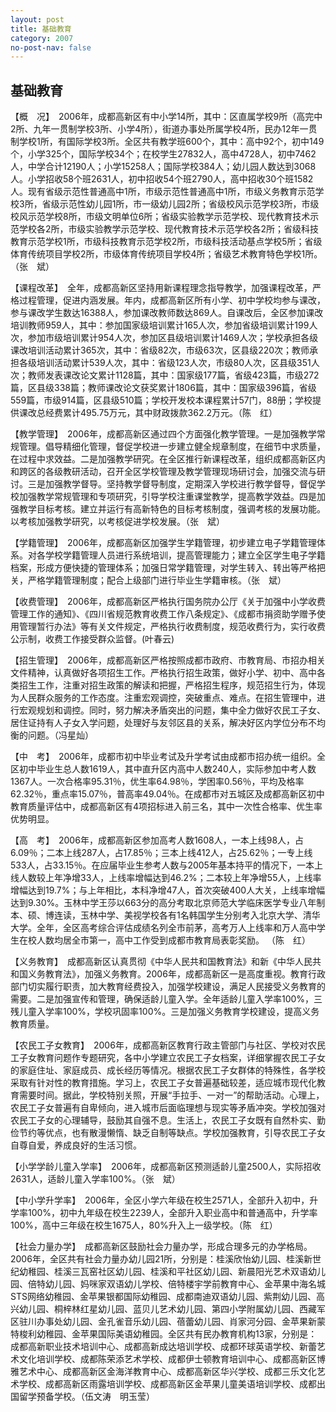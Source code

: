 ```yaml
---
layout: post
title: 基础教育
category: 2007
no-post-nav: false
---
```


## 基础教育

【概　况】　2006年，成都高新区有中小学14所，其中：区直属学校9所（高完中2所、九年一贯制学校3所、小学4所），街道办事处所属学校4所，民办12年一贯制学校1所，有国际学校3所。全区共有教学班600个，其中：高中92个，初中149个，小学325个，国际学校34个；在校学生27832人，高中4728人，初中7462人，中学合计12190人；小学15258人；国际学校384人；幼儿园人数达到3068人。小学招收58个班2631人，初中招收54个班2790人，高中招收30个班1582人。现有省级示范性普通高中1所，市级示范性普通高中1所，市级义务教育示范学校3所，省级示范性幼儿园1所，市一级幼儿园2所；省级校风示范学校3所，市级校风示范学校8所，市级文明单位6所；省级实验教学示范学校、现代教育技术示范学校各2所，市级实验教学示范学校、现代教育技术示范学校各2所；省级科技教育示范学校1所，市级科技教育示范学校2所，市级科技活动基点学校5所；省级体育传统项目学校2所，市级体育传统项目学校4所；省级艺术教育特色学校1所。（张　斌）

【课程改革】　全年，成都高新区坚持用新课程理念指导教学，加强课程改革，严格过程管理，促进内涵发展。年内，成都高新区所有小学、初中学校均参与课改，参与课改学生数达16388人，参加课改教师数达869人。自课改后，全区参加课改培训教师959人，其中：参加国家级培训累计165人次，参加省级培训累计199人次，参加市级培训累计954人次，参加区县级培训累计1469人次；学校承担各级课改培训活动累计365次，其中：省级82次，市级63次，区县级220次；教师承担各级培训活动累计539人次，其中：省级123人次，市级80人次，区县级351人次；教师发表课改论文累计1128篇，其中：国家级177篇，省级423篇，市级272篇，区县级338篇；教师课改论文获奖累计1806篇，其中：国家级396篇，省级559篇，市级914篇，区县级510篇；学校开发校本课程累计57门，88册；学校提供课改总经费累计495.75万元，其中财政拨款362.2万元。（陈　红）

【教学管理】　2006年，成都高新区通过四个方面强化教学管理。一是加强教学常规管理。倡导精细化管理，督促学校进一步建立健全规章制度，在细节中求质量，在过程中求效益。二是加强教学研究。在全区推行新课程改革，组织成都高新区内和跨区的各级教研活动，召开全区学校管理及教学管理现场研讨会，加强交流与研讨。三是加强教学督导。坚持教学督导制度，定期深入学校进行教学督导，督促学校加强教学常规管理和专项研究，引导学校注重课堂教学，提高教学效益。四是加强教学目标考核。建立并运行有高新特色的目标考核制度，强调考核的发展功能。以考核加强教学研究，以考核促进学校发展。（张　斌）

【学籍管理】　2006年，成都高新区加强学生学籍管理，初步建立电子学籍管理体系。对各学校学籍管理人员进行系统培训，提高管理能力；建立全区学生电子学籍档案，形成方便快捷的管理体系；加强日常学籍管理，对学生转入、转出等严格把关，严格学籍管理制度；配合上级部门进行毕业生学籍审核。（张　斌）

【收费管理】　2006年，成都高新区严格执行国务院办公厅《关于加强中小学收费管理工作的通知》、《四川省规范教育收费工作八条规定》、《成都市捐资助学赠予使用管理暂行办法》等有关文件规定，严格执行收费制度，规范收费行为，实行收费公示制，收费工作接受群众监督。(叶春云)

【招生管理】　2006年，成都高新区严格按照成都市政府、市教育局、市招办相关文件精神，认真做好各项招生工作。严格执行招生政策，做好小学、初中、高中各类招生工作，注重对招生政策的解读和把握，严格招生程序，规范招生行为，体现为人民群众服务的工作态度。注重宏观调控，突破重点、难点。在招生管理中，进行宏观规划和调控。同时，努力解决矛盾突出的问题，集中全力做好农民工子女、居住证持有人子女入学问题，处理好与友邻区县的关系，解决好区内学位分布不均衡的问题。（冯星灿）

【中　考】　2006年，成都市初中毕业考试及升学考试由成都市招办统一组织。全区初中毕业生总人数1619人，其中直升区内高中人数240人，实际参加中考人数1367人。一次合格率95.31％，优生率64.98％，学困率0.56％，平均及格率62.32％，重点率15.07％，普高率49.04％。在成都市对五城区及成都高新区初中教育质量评估中，成都高新区有4项招标进入前三名，其中一次性合格率、优生率优势明显。

【高　考】　2006年，成都高新区参加高考人数1608人，一本上线98人，占6.09％；二本上线287人，占17.85％；三本上线412人，占25.62％；一专上线533人，占33.15％。在应届毕业生参考人数与2005年基本持平的情况下，一本上线人数较上年净增33人，上线率增幅达到46.2%；二本较上年净增55人，上线率增幅达到19.7%；与上年相比，本科净增47人，首次突破400人大关，上线率增幅达到9.30%。玉林中学王莎以663分的高分考取北京师范大学临床医学专业八年制本、硕、博连读，玉林中学、美视学校各有1名韩国学生分别考入北京大学、清华大学。全年，全区高考综合评估成绩名列全市前茅，高考万人上线率和万人高中学生在校人数均居全市第一，高中工作受到成都市教育局表彰奖励。
（陈　红）

【义务教育】　成都高新区认真贯彻《中华人民共和国教育法》和新《中华人民共和国义务教育法》，加强义务教育。2006年，成都高新区一是高度重视。教育行政部门切实履行职责，加大教育经费投入，加强学校建设，满足人民接受义务教育的需要。二是加强宣传和管理，确保适龄儿童入学。全年适龄儿童入学率100%，三残儿童入学率100%，学校巩固率100%。三是加强义务教育学校建设，提高义务教育质量。

【农民工子女教育】　2006年，成都高新区教育行政主管部门与社区、学校对农民工子女教育问题作专题研究，各中小学建立农民工子女档案，详细掌握农民工子女的家庭住址、家庭成员、成长经历等情况。根据农民工子女群体的特殊性，各学校采取有针对性的教育措施。学习上，农民工子女普遍基础较差，适应城市现代化教育需要时间。据此，学校特别关照，开展“手拉手、一对一”的帮助活动。心理上，农民工子女普遍有自卑倾向，进入城市后面临理想与现实等矛盾冲突。学校加强对农民工子女的心理辅导，鼓励其自强不息。生活上，农民工子女既有自然朴实、勤俭节约等优点，也有散漫懒惰、缺乏自制等缺点。学校加强教育，引导农民工子女自尊自爱，养成良好的生活习惯。

【小学学龄儿童入学率】　2006年，成都高新区预测适龄儿童2500人，实际招收2631人，适龄儿童入学率100%。（张　斌）

【中小学升学率】　2006年，全区小学六年级在校生2571人，全部升入初中，升学率100%，初中九年级在校生2239人，全部升入职业高中和普通高中，升学率100%，高中三年级在校生1675人，80%升入上一级学校。（陈　红）

【社会力量办学】　成都高新区鼓励社会力量办学，形成合理多元的办学格局。2006年，全区共有社会力量办幼儿园21所，分别是：桂溪欣怡幼儿园、桂溪新世纪幼稚园、桂溪三瓦窑社区幼儿园、桂溪和平社区幼儿园、新晨阳光艺术双语幼儿园、倍特幼儿园、妈咪家双语幼儿学校、倍特楼宇学前教育中心、金苹果中海名城STS网络幼稚园、金苹果银都国际幼稚园、成都南迪双语幼儿园、紫荆幼儿园、高兴幼儿园、桐梓林红星幼儿园、蓝贝儿艺术幼儿园、第四小学附属幼儿园、西藏军区驻川办事处幼儿园、金孔雀音乐幼儿园、蓓蕾幼儿园、肖家河分园、金苹果新蒙特梭利幼稚园、金苹果国际美语幼稚园。全区共有民办教育机构13家，分别是：成都高新职业技术培训中心、成都高新成达培训学校、成都环球英语学校、新蕾艺术文化培训学校、成都陈荣添艺术学校、成都伊士顿教育培训中心、成都高新区博雅艺术中心、成都高新区金海洋教育中心、成都高新区华兴学校、成都三乐文化艺术学校、成都高新区雨露培训学校、成都高新区金苹果儿童美语培训学校、成都出国留学预备学校。（伍文涛　明玉莹）
